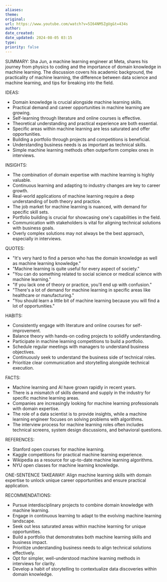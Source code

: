 ```yaml
---
aliases: 
theme: 
original: 
url: https://www.youtube.com/watch?v=5I64NM5ZgUg&t=434s
author: 
date_created: 
date_updated: 2024-08-05 03:15
type: 
priority: false
---
```


SUMMARY:
Sha Jun, a machine learning engineer at Meta, shares his journey from physics to coding and the importance of domain knowledge in machine learning. The discussion covers his academic background, the practicality of machine learning, the difference between data science and machine learning, and tips for breaking into the field.

IDEAS:

- Domain knowledge is crucial alongside machine learning skills.
- Practical demand and career opportunities in machine learning are growing.
- Self-learning through literature and online courses is effective.
- Theoretical understanding and practical experience are both essential.
- Specific areas within machine learning are less saturated and offer opportunities.
- Building a portfolio through projects and competitions is beneficial.
- Understanding business needs is as important as technical skills.
- Simple machine learning methods often outperform complex ones in interviews.

INSIGHTS:

- The combination of domain expertise with machine learning is highly valuable.
- Continuous learning and adapting to industry changes are key to career growth.
- Real-world applications of machine learning require a deep understanding of both theory and practice.
- The job market for machine learning is nuanced, with demand for specific skill sets.
- Portfolio building is crucial for showcasing one's capabilities in the field.
- Communication with stakeholders is vital for aligning technical solutions with business goals.
- Overly complex solutions may not always be the best approach, especially in interviews.

QUOTES:

- "It's very hard to find a person who has the domain knowledge as well as machine learning knowledge."
- "Machine learning is quite useful for every aspect of society."
- "You can do something related to social science or medical science with machine learning."
- "If you lack one of theory or practice, you'll end up with confusion."
- "There's a lot of demand for machine learning in specific areas like healthcare or manufacturing."
- "You should learn a little bit of machine learning because you will find a lot of opportunities."

HABITS:

- Consistently engage with literature and online courses for self-improvement.
- Balance theory with hands-on coding projects to solidify understanding.
- Participate in machine learning competitions to build a portfolio.
- Schedule regular meetings with managers to understand business objectives.
- Continuously seek to understand the business side of technical roles.
- Prioritize clear communication and storytelling alongside technical execution.

FACTS:

- Machine learning and AI have grown rapidly in recent years.
- There is a mismatch of skills demand and supply in the industry for specific machine learning areas.
- Companies are increasingly looking for machine learning professionals with domain expertise.
- The role of a data scientist is to provide insights, while a machine learning engineer focuses on solving problems with algorithms.
- The interview process for machine learning roles often includes technical screens, system design discussions, and behavioral questions.

REFERENCES:

- Stanford open courses for machine learning.
- Kaggle competitions for practical machine learning experience.
- Wikipedia as a resource for up-to-date machine learning algorithms.
- NYU open classes for machine learning knowledge.

ONE-SENTENCE TAKEAWAY:
Align machine learning skills with domain expertise to unlock unique career opportunities and ensure practical application.

RECOMMENDATIONS:

- Pursue interdisciplinary projects to combine domain knowledge with machine learning.
- Engage in continuous learning to adapt to the evolving machine learning landscape.
- Seek out less saturated areas within machine learning for unique opportunities.
- Build a portfolio that demonstrates both machine learning skills and business impact.
- Prioritize understanding business needs to align technical solutions effectively.
- Opt for simpler, well-understood machine learning methods in interviews for clarity.
- Develop a habit of storytelling to contextualize data discoveries within domain knowledge.
